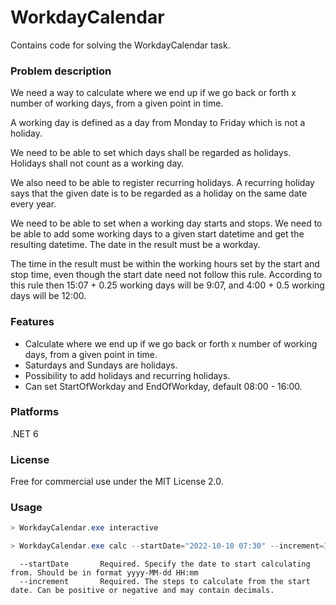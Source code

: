 # WorkdayCalendar
Contains code for solving the WorkdayCalendar task.


### Problem description 
We need a way to calculate where we end up if we go back or forth x number of working days, from a given point in time.

A working day is defined as a day from Monday to Friday which is not a holiday.

We need to be able to set which days shall be regarded as holidays.
Holidays shall not count as a working day.

We also need to be able to register recurring holidays. A recurring holiday says that the given date is to be regarded as a holiday on the same date every year.

We need to be able to set when a working day starts and stops.
We need to be able to add some working days to a given start datetime and get the resulting datetime. The date in the result must be a workday.

The time in the result must be within the working hours set by the start and stop time, even though the start date need not follow this rule.
According to this rule then 15:07 + 0.25 working days will be 9:07, and 4:00 + 0.5 working days will be 12:00.


### Features
- Calculate where we end up if we go back or forth x number of working days, from a given point in time.
- Saturdays and Sundays are holidays.
- Possibility to add holidays and recurring holidays.
- Can set StartOfWorkday and EndOfWorkday, default 08:00 - 16:00.



### Platforms
.NET 6

### License
Free for commercial use under the MIT License 2.0.

### Usage
```csharp
> WorkdayCalendar.exe interactive
```

```csharp
> WorkdayCalendar.exe calc --startDate="2022-10-10 07:30" --increment=3
```

```
  --startDate       Required. Specify the date to start calculating from. Should be in format yyyy-MM-dd HH:mm
  --increment	    Required. The steps to calculate from the start date. Can be positive or negative and may contain decimals.

```